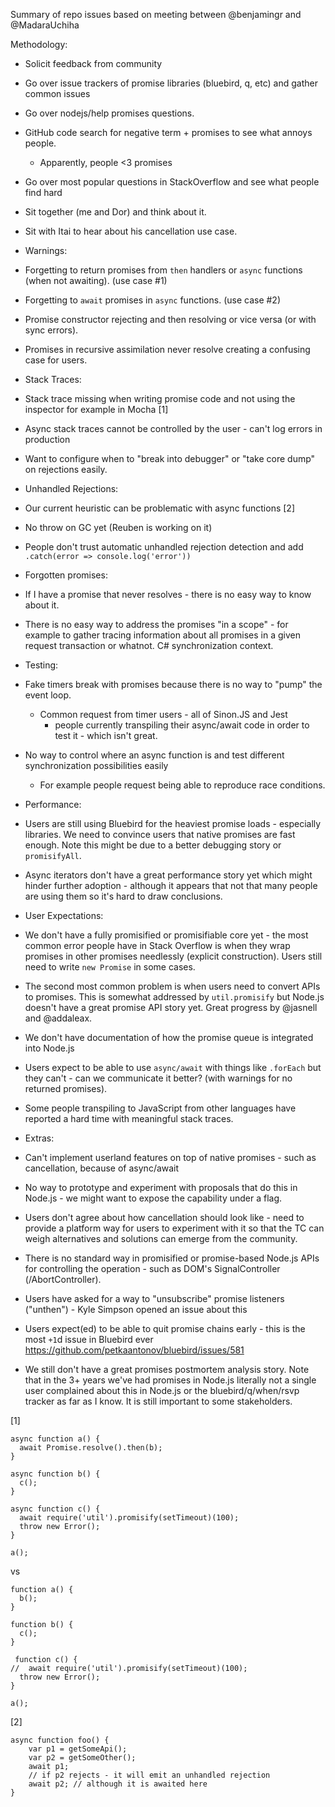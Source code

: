 
Summary of repo issues based on meeting between @benjamingr and @MadaraUchiha

Methodology:
 - Solicit feedback from community
 - Go over issue trackers of promise libraries (bluebird, q, etc) and gather common issues
 - Go over nodejs/help promises questions.
 - GitHub code search for negative term + promises to see what annoys people.
    - Apparently, people <3 promises
 - Go over most popular questions in StackOverflow and see what people find hard
 - Sit together (me and Dor) and think about it.
 - Sit with Itai to hear about his cancellation use case. 

 - Warnings:
  - Forgetting to return promises from `then` handlers or `async` functions (when not awaiting). (use case #1)
  - Forgetting to `await` promises in `async` functions. (use case #2)
  - Promise constructor rejecting and then resolving or vice versa (or with sync errors).
  - Promises in recursive assimilation never resolve creating a confusing case for users.

 - Stack Traces:
  - Stack trace missing when writing promise code and not using the inspector for example in Mocha [1]
  - Async stack traces cannot be controlled by the user - can't log errors in production
  - Want to configure when to "break into debugger" or "take core dump" on rejections easily.

 - Unhandled Rejections:
  - Our current heuristic can be problematic with async functions [2]
  - No throw on GC yet (Reuben is working on it)
  - People don't trust automatic unhandled rejection detection and add `.catch(error => console.log('error'))`

 - Forgotten promises:
  - If I have a promise that never resolves - there is no easy way to know about it.
  - There is no easy way to address the promises "in a scope" - for example to gather tracing information about all promises in a given request transaction or whatnot. C# synchronization context.

 - Testing:
  - Fake timers break with promises because there is no way to "pump" the event loop.
    - Common request from timer users - all of Sinon.JS and Jest 
      - people currently transpiling their async/await code in order to test it - which isn't great.
  - No way to control where an async function is and test different synchronization possibilities easily
    - For example people request being able to reproduce race conditions.

 - Performance:
  - Users are still using Bluebird for the heaviest promise loads - especially libraries. We need to convince users that native promises are fast enough. Note this might be due to a better debugging story or `promisifyAll`.
  - Async iterators don't have a great performance story yet which might hinder further adoption - although it appears that not that many people are using them so it's hard to draw conclusions.   

 - User Expectations:
  - We don't have a fully promisified or promisifiable core yet - the most common error people have in Stack Overflow is when they wrap promises in other promises needlessly (explicit construction). Users still need to write `new Promise` in some cases.
  - The second most common problem is when users need to convert APIs to promises. This is somewhat addressed by `util.promisify` but Node.js doesn't have a great promise API story yet. Great progress by @jasnell and @addaleax.
  - We don't have documentation of how the promise queue is integrated into Node.js
  - Users expect to be able to use `async/await` with things like `.forEach` but they can't - can we communicate it better? (with warnings for no returned promises).
  - Some people transpiling to JavaScript from other languages have reported a hard time with meaningful stack traces.
  


 - Extras:
  - Can't implement userland features on top of native promises - such as cancellation, because of async/await
  - No way to prototype and experiment with proposals that do this in Node.js - we might want to expose the capability under a flag. 
  - Users don't agree about how cancellation should look like - need to provide a platform way for users to experiment with it so that the TC can weigh alternatives and solutions can emerge from the community.
  - There is no standard way in promisified or promise-based Node.js APIs for controlling the operation - such as DOM's SignalController (/AbortController). 
  - Users have asked for a way to "unsubscribe" promise listeners ("unthen") - Kyle Simpson opened an issue about this
  - Users expect(ed) to be able to quit promise chains early -  this is the most `+1`d issue in Bluebird ever https://github.com/petkaantonov/bluebird/issues/581
  - We still don't have a great promises postmortem analysis story. Note that in the 3+ years we've had promises in Node.js literally not a single user complained about this in Node.js or the bluebird/q/when/rsvp tracker as far as I know. It is still important to some stakeholders.
  





[1] 
```
async function a() {
  await Promise.resolve().then(b);   
}

async function b() {
  c();   
}

async function c() {
  await require('util').promisify(setTimeout)(100);
  throw new Error(); 
}

a();
```

vs 

```
function a() {
  b();   
}

function b() {
  c();   
}

 function c() {
//  await require('util').promisify(setTimeout)(100);
  throw new Error(); 
}

a();
```


[2]

```
async function foo() {
    var p1 = getSomeApi();
    var p2 = getSomeOther();
    await p1;
    // if p2 rejects - it will emit an unhandled rejection
    await p2; // although it is awaited here
}
```
